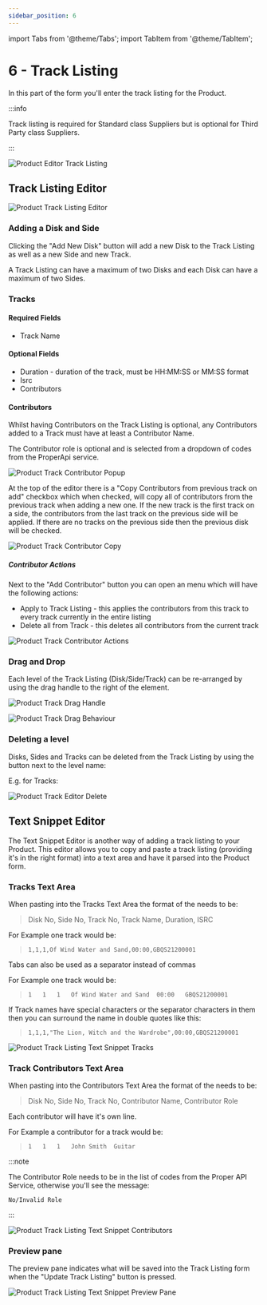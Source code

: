 ```yaml
---
sidebar_position: 6
---
```


import Tabs from '@theme/Tabs';
import TabItem from '@theme/TabItem';

# 6 - Track  Listing
In this part of the form you'll enter the track listing for the Product.

:::info

Track listing is required for Standard class Suppliers but is optional for Third Party class Suppliers.

:::

![Product Editor Track Listing](../../../static/img/pages/products/editor/pw_product_editor_track_listing.png)

## Track Listing Editor

![Product Track Listing Editor](../../../static/img/pages/products/editor/pw_product_editor_track_listing_editor.png)

### Adding a Disk and Side
Clicking the "Add New Disk" button will add a new Disk to the Track Listing as well as a new Side and new Track.

A Track Listing can have a maximum of two Disks and each Disk can have a maximum of two Sides.

### Tracks

#### Required Fields
- Track Name

#### Optional Fields
- Duration - duration of the track, must be HH:MM:SS or MM:SS format
- Isrc
- Contributors

#### Contributors
Whilst having Contributors on the Track Listing is optional, any Contributors added to a Track must have at least a Contributor Name.

The Contributor role is optional and is selected from a dropdown of codes from the ProperApi service.

![Product Track Contributor Popup](../../../static/img/pages/products/editor/pw_product_editor_track_listing_contributor_popup.png)

At the top of the editor there is a "Copy Contributors from previous track on add" checkbox which when checked, will copy all of contributors from the previous track when adding a new one. If the new track is the first track on a side, the contributors from the last track on the previous side will be applied. If there are no tracks on the previous side then the previous disk will be checked.

![Product Track Contributor Copy](../../../static/img/pages/products/editor/pw_product_editor_track_listing_editor_copy_contributor_checkbox.png)

##### Contributor Actions

Next to the "Add Contributor" button you can open an menu which will have the following actions:
- Apply to Track Listing - this applies the contributors from this track to every track currently in the entire listing
- Delete all from Track - this deletes all contributors from the current track

![Product Track Contributor Actions](../../../static/img/pages/products/editor/pw_product_editor_track_listing_contributor_actions_popup.png)

### Drag and Drop
Each level of the Track Listing (Disk/Side/Track) can be re-arranged by using the drag handle to the right of the element.

![Product Track Drag Handle](../../../static/img/pages/products/editor/pw_product_editor_track_listing_drag_handle.png)

![Product Track Drag Behaviour](../../../static/img/pages/products/editor/pw_product_editor_track_listing_drag_behaviour.png)

### Deleting a level
Disks, Sides and Tracks can be deleted from the Track Listing by using the button next to the level name:

E.g. for Tracks:

![Product Track Editor Delete](../../../static/img/pages/products/editor/pw_product_editor_track_listing_delete_button.png)


## Text Snippet Editor
The Text Snippet Editor is another way of adding a track listing to your Product. This editor allows you to copy and paste a track listing (providing it's in the right format) into a text area and have it parsed into the Product form.

### Tracks Text Area

When pasting into the Tracks Text Area the format of the needs to be:

>Disk No, Side No, Track No, Track Name, Duration, ISRC

For Example one track would be:
>`1,1,1,Of Wind Water and Sand,00:00,GBQS21200001`

Tabs can also be used as a separator instead of commas

For Example one track would be:
>```1	1	1	Of Wind Water and Sand	00:00	GBQS21200001```

If Track names have special characters or the separator characters in them then you can surround the name in double quotes like this:
> ```1,1,1,"The Lion, Witch and the Wardrobe",00:00,GBQS21200001```

![Product Track Listing Text Snippet Tracks](../../../static/img/pages/products/editor/pw_product_editor_track_listing_snippet_editor_track_tab.png)

### Track Contributors Text Area

When pasting into the Contributors Text Area the format of the needs to be:

>Disk No, Side No, Track No, Contributor Name, Contributor Role

Each contributor will have it's own line.

For Example a contributor for a track would be:
>```1	1	1	John Smith	Guitar```

:::note

The Contributor Role needs to be in the list of codes from the Proper API Service, otherwise you'll see the message:

 ```No/Invalid Role```

:::

![Product Track Listing Text Snippet Contributors](../../../static/img/pages/products/editor/pw_product_editor_track_listing_snippet_editor_contributors_tab.png)

### Preview pane

The preview pane indicates what will be saved into the Track Listing form when the "Update Track Listing" button is pressed.

![Product Track Listing Text Snippet Preview Pane](../../../static/img/pages/products/editor/pw_product_editor_track_listing_snippet_editor_preview_pane.png)
